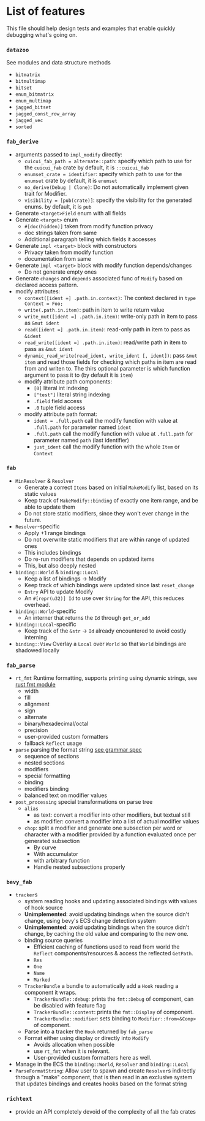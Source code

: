# List of features

This file should help design tests and examples that enable quickly debugging
what's going on.

### `datazoo`

See modules and data structure methods

- `bitmatrix`
- `bitmultimap`
- `bitset`
- `enum_bitmatrix`
- `enum_multimap`
- `jagged_bitset`
- `jagged_const_row_array`
- `jagged_vec`
- `sorted`

### `fab_derive`

- arguments passed to `impl_modify` directly:
  - `cuicui_fab_path = alternate::path`: specify which path to use for the
    `cuicui_fab` crate by default, it is `::cuicui_fab`
  - `enumset_crate = identifier`: specify which path to use for the `enumset`
    crate by default, it is `enumset`
  - `no_derive(Debug | Clone)`: Do not automatically implement given trait for Modifier.
  - `visibility = [pub(crate)]`: specify the visibility for the generated enums.
    by default, it is `pub`
- Generate `<target>Field` enum with all fields
- Generate `<target>` enum
  - `#[doc(hidden)]` taken from modify function privacy
  - doc strings taken from same
  - Additional paragraph telling which fields it accesses
- Generate `impl <target>` block with constructors 
  - Privacy taken from modify function
  - documentation from same
- Generate `impl <target>` block with modify function depends/changes
  - Do not generate empty ones
- Generate `changes` and `depends` associated func of `Modify` based on declared
  access pattern.
- modify attributes:
  - `context([ident =] .path.in.context)`: The context declared in `type Context = Foo;`
  - `write(.path.in.item)`: path in item to write return value
  - `write_mut([ident =] .path.in.item)`: write-only path in item to pass as `&mut ident`
  - `read([ident =] .path.in.item)`: read-only path in item to pass as `&ident`
  - `read_write([ident =] .path.in.item)`: read/write path in item to pass as `&mut ident`
  - `dynamic_read_write(read_ident, write_ident [, ident])`: pass `&mut item` and read
    those fields for checking which paths in item are read from and writen to.
    The thirs optional parameter is which function argument to pass it to
    (by default it is `item`)
  - modify attribute path components:
    - `[0]` literal int indexing
    - `["test"]` literal string indexing
    - `.field` field access
    - `.0` tuple field access
  - modify attribute path format:
    - `ident = .full.path` call the modify function with value at `.full.path`
      for parameter named `ident`
    - `.full.path` call the modify function with value at `.full.path`
      for parameter named `path` (last identifier)
    - `just_ident` call the modify function with the whole `Item` or `Context`

### `fab`

- `MinResolver` & `Resolver`
  - Generate a correct `Items` based on initial `MakeModify` list, based on its
    static values
  - Keep track of `MakeModify::binding` of exactly one item range, and be able
    to update them
  - Do not store static modifiers, since they won't ever change in the future.
- `Resolver`-specific
  - Apply +1 range bindings
  - Do not overwrite static modifiers that are within range of updated ones
  - This includes bindings
  - Do re-run modifiers that depends on updated items
  - This, but also deeply nested
- `binding::World` & `binding::Local`
  - Keep a list of bindings -> Modify
  - Keep track of which bindings were updated since last `reset_change`
  - `Entry` API to update Modify
  - An `#[repr(u32)] Id` to use over `String` for the API, this reduces overhead.
- `binding::World`-specific
  - An interner that returns the `Id` through `get_or_add`
- `binding::Local`-specific
  - Keep track of the `&str` -> `Id` already encountered to avoid costly interning
- `binding::View`
  Overlay a `Local` over `World` so that `World` bindings are shadowed locally

### `fab_parse`

- `rt_fmt` Runtime formatting, supports printing using dynamic strings, see
  [rust fmt module]
  - width
  - fill
  - alignment
  - sign
  - alternate
  - binary/hexadecimal/octal
  - precision
  - user-provided custom formatters
  - fallback `Reflect` usage
- `parse` parsing the format string [see grammar spec]
  - sequence of sections
  - nested sections
  - modifiers
  - special formatting
  - binding
  - modifiers binding
  - balanced text on modifier values
- `post_processing` special transformations on parse tree
  - `alias`
    - as text: convert a modifier into other modifiers, but textual still
    - as modifier: convert a modifier into a list of actual modifier values
  - `chop`: split a modifier and generate one subsection per word or character
    with a modifier provided by a function evaluated once per generated
    subsection
    - By curve
    - With accumulator
    - with arbitrary function
    - Handle nested subsections properly

### `bevy_fab`

- `tracker`s
  - system reading hooks and updating associated bindings with values of
    hook source
  - **Unimplemented**: avoid updating bindings when the source didn't change,
    using bevy's ECS change detection system
  - **Unimplemented**: avoid updating bindings when the source didn't change,
    by caching the old value and comparing to the new one.
  - binding source queries
    - Efficient caching of functions used to read from world the `Reflect`
      components/resources & access the reflected `GetPath`.
    - `Res`
    - `One`
    - `Name`
    - `Marked`
  - `TrackerBundle` a bundle to automatically add a `Hook` reading a component
    it wraps.
    - `TrackerBundle::debug`: prints the `fmt::Debug` of component,
      can be disabled with feature flag
    - `TrackerBundle::content`: prints the `fmt::Display` of component.
    - `TrackerBundle::modifier`: sets binding to `Modifier::from<&Comp>` of component.
  - Parse into a tracker the `Hook` returned by `fab_parse`
  - Format either using display or directly into `Modify`
    - Avoids allocation when possible
    - use `rt_fmt` when it is relevant.
    - User-provided custom formatters here as well.
- Manage in the ECS the `binding::World`, `Resolver` and `binding::Local`
- `ParseFormatString`: Allow user to spawn and create `Resolver`s indirectly
  through a "make" component, that is then read in an exclusive system that
  updates bindings and creates hooks based on the format string

### `richtext`

- provide an API completely devoid of the complexity of all the fab crates

      
[rust fmt module]: https://doc.rust-lang.org/stable/std/fmt/index.html
[see grammar spec]: https://github.com/nicopap/cuicui/blob/main/design_doc/richtext/informal_grammar.md